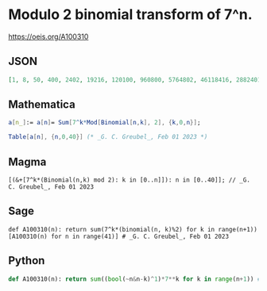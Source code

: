 # Modulo 2 binomial transform of 7^n\.
https://oeis.org/A100310
## JSON
```JSON
[1, 8, 50, 400, 2402, 19216, 120100, 960800, 5764802, 46118416, 288240100, 2305920800, 13847054404, 110776435232, 692352720200, 5538821761600, 33232930569602, 265863444556816, 1661646528480100, 13293172227840800]
```
## Mathematica
```Mathematica
a[n_]:= a[n]= Sum[7^k*Mod[Binomial[n,k], 2], {k,0,n}];
```
```Mathematica
Table[a[n], {n,0,40}] (* _G. C. Greubel_, Feb 01 2023 *)
```
## Magma
```Magma
[(&+[7^k*(Binomial(n,k) mod 2): k in [0..n]]): n in [0..40]]; // _G. C. Greubel_, Feb 01 2023
```
## Sage
```Sage
def A100310(n): return sum(7^k*(binomial(n, k)%2) for k in range(n+1))
[A100310(n) for n in range(41)] # _G. C. Greubel_, Feb 01 2023
```
## Python
```Python
def A100310(n): return sum((bool(~n&n-k)^1)*7**k for k in range(n+1)) # _Chai Wah Wu_, May 03 2023
```
